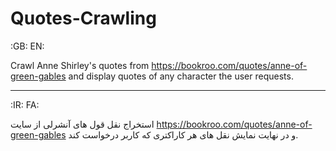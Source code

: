 # Quotes-Crawling
:GB: EN:

Crawl Anne Shirley's quotes from https://bookroo.com/quotes/anne-of-green-gables and display quotes of any character the user requests.

----

:IR: FA:

استخراج نقل قول های آنشرلی از سایت https://bookroo.com/quotes/anne-of-green-gables و در نهایت نمایش نقل های هر کاراکتری که کاربر درخواست کند.
